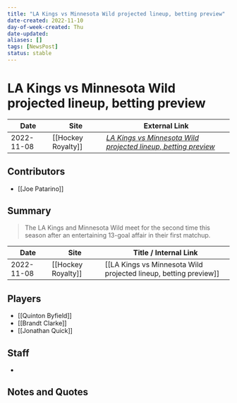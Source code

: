```yaml
---
title: "LA Kings vs Minnesota Wild projected lineup, betting preview"
date-created: 2022-11-10
day-of-week-created: Thu
date-updated: 
aliases: []
tags: [NewsPost]
status: stable
---
```


# LA Kings vs Minnesota Wild projected lineup, betting preview

| Date       | Site               | External Link                                                                                                                                                       |
| ---------- | ------------------ | ------------------------------------------------------------------------------------------------------------------------------------------------------------------- |
| 2022-11-08 | [[Hockey Royalty]] | [*LA Kings vs Minnesota Wild projected lineup, betting preview*](https://hockeyroyalty.com/2022/11/08/la-kings-vs-minnesota-wild-projected-lineup-betting-preview/) |

## Contributors
- [[Joe Patarino]]

## Summary
> The LA Kings and Minnesota Wild meet for the second time this season after an entertaining 13-goal affair in their first matchup.

| Date       | Site               | Title / Internal Link                                            |
| ---------- | ------------------ | ---------------------------------------------------------------- |
| 2022-11-08 | [[Hockey Royalty]] | [[LA Kings vs Minnesota Wild projected lineup, betting preview]] |

## Players
- [[Quinton Byfield]]
- [[Brandt Clarke]]
- [[Jonathan Quick]]

## Staff
- 

## Notes and Quotes
> 

